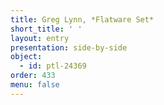 ```yaml
---
title: Greg Lynn, *Flatware Set*
short_title: ' '
layout: entry
presentation: side-by-side
object:
  - id: ptl-24369
order: 433
menu: false
---
```


